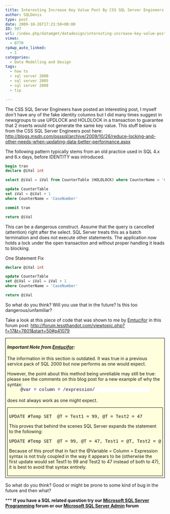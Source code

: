 ```yaml
---
title: Interesting Increase Key Value Post By CSS SQL Server Engineers
author: SQLDenis
type: post
date: 2009-10-26T17:23:50+00:00
ID: 597
url: /index.php/datamgmt/datadesign/interesting-increase-key-value-post-by-c/
views:
  - 8770
rp4wp_auto_linked:
  - 1
categories:
  - Data Modelling and Design
tags:
  - how to
  - sql server 2000
  - sql server 2005
  - sql server 2008
  - tip

---
```

The CSS SQL Server Engineers have posted an interesting post, I myself don't have any of the fake identity columns but I did many times suggest in newsgroups to use UPDLOCK and HOLDLOCK in a transaction to guarantee that 2 inserts would not generate the same key value. This stuff below is from the CSS SQL Server Engineers post here: http://blogs.msdn.com/psssql/archive/2009/10/26/reduce-locking-and-other-needs-when-updating-data-better-performance.aspx

The following pattern typically stems from an old practice used in SQL 4.x and 6.x days, before IDENTITY was introduced.

```sql
begin tran 
declare @iVal int

select @iVal = iVal from CounterTable (HOLDLOCK) where CounterName = 'CaseNumber'

update CounterTable 
set iVal = @iVal + 1 
where CounterName = 'CaseNumber'

commit tran

return @iVal
```

This can be a dangerous construct. Assume that the query is cancelled (attention) right after the select. SQL Server treats this as a batch termination and does not execute other statements. The application now holds a lock under the open transaction and without proper handling it leads to blocking.

One Statement Fix

```sql
declare @iVal int

update CounterTable 
set @iVal = iVal = iVal + 1 
where CounterName = 'CaseNumber'

return @iVal
```

So what do you think? Will you use that in the future? Is this too dangerous/unfamiliar?

Take a look at this piece of code that was shown to me by [Emtucifor][1] in this forum post: http://forum.lessthandot.com/viewtopic.php?f=17&t=7601&start=50#p41079

<div style="border:1px solid black;padding:0 5px 5px 5px;background-color:#ffffdd;">
<h4>
<em>Important Note from <a href="/index.php/All/?disp=authdir&author=71">Emtucifor</a>:</em>
</h4>

<p>
<span class="MT_red" style="display:block;">The information in this section is outdated. It was true in a previous service pack of SQL 2000 but now performs as one would expect.</p> 

<p>
  However, the point about this method being unreliable may still be true: please see the comments on this blog post for a new example of why the syntax:</span><br /> <span style="font-family:Courier New,Courier,monospace;background-color:white;display:block;margin:0 3em;">@var = column = /expression/</span><br /> <span class="MT_red" style="display:block;">does not always work as one might expect.</span>
</p>

<div style="border:1px solid black;padding:5px;">
  <pre lang="tsql">UPDATE #Temp SET  @T = Test1 = 99, @T = Test2 = 47</pre>
  
  <p>
    This proves that behind the scenes SQL Server expands the statement to the following:
  </p>
  
  <pre lang="tsql">UPDATE #Temp SET  @T = 99, @T = 47, Test1 = @T, Test2 = @T</pre>
  
  <p>
    Because of this proof that in fact the @Variable = Column = Expression syntax is not truly coupled in the way it appears to be (otherwise the first update would set Test1 to 99 and Test2 to 47 instead of both to 47), it is best to avoid that syntax entirely.
  </p>
</div></div> 

<p>
  So what do you think? Good or might be prone to some kind of bug in the future and then what?
</p>

<p>
</p>

<p>
  *** <strong>If you have a SQL related question try our <a href="http://forum.lessthandot.com/viewforum.php?f=17">Microsoft SQL Server Programming</a> forum or our <a href="http://forum.lessthandot.com/viewforum.php?f=22">Microsoft SQL Server Admin</a> forum</strong><ins></ins>
</p>

 [1]: /index.php/All/?disp=authdir&author=71